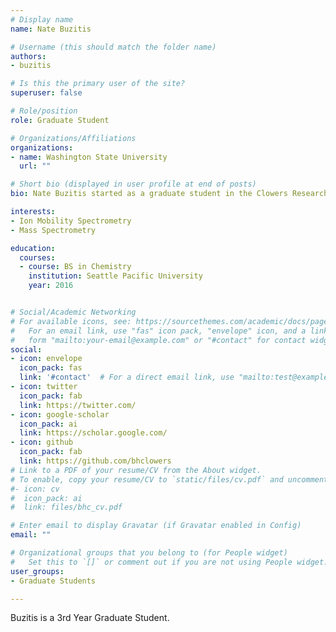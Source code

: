 ```yaml
---
# Display name
name: Nate Buzitis

# Username (this should match the folder name)
authors:
- buzitis

# Is this the primary user of the site?
superuser: false

# Role/position
role: Graduate Student

# Organizations/Affiliations
organizations:
- name: Washington State University
  url: ""

# Short bio (displayed in user profile at end of posts)
bio: Nate Buzitis started as a graduate student in the Clowers Research Group in Fall 2017 after graduating from Seattle Pacific University. His research focus has been on standalone PCB ion mobility instrumentation and UPLC-q-TOF-MS. 

interests:
- Ion Mobility Spectrometry
- Mass Spectrometry

education:
  courses:
  - course: BS in Chemistry
    institution: Seattle Pacific University
    year: 2016


# Social/Academic Networking
# For available icons, see: https://sourcethemes.com/academic/docs/page-builder/#icons
#   For an email link, use "fas" icon pack, "envelope" icon, and a link in the
#   form "mailto:your-email@example.com" or "#contact" for contact widget.
social:
- icon: envelope
  icon_pack: fas
  link: '#contact'  # For a direct email link, use "mailto:test@example.org".
- icon: twitter
  icon_pack: fab
  link: https://twitter.com/
- icon: google-scholar
  icon_pack: ai
  link: https://scholar.google.com/
- icon: github
  icon_pack: fab
  link: https://github.com/bhclowers
# Link to a PDF of your resume/CV from the About widget.
# To enable, copy your resume/CV to `static/files/cv.pdf` and uncomment the lines below.
#- icon: cv
#  icon_pack: ai
#  link: files/bhc_cv.pdf

# Enter email to display Gravatar (if Gravatar enabled in Config)
email: ""

# Organizational groups that you belong to (for People widget)
#   Set this to `[]` or comment out if you are not using People widget.
user_groups:
- Graduate Students

---
```


Buzitis is a 3rd Year Graduate Student. 


